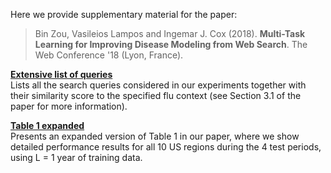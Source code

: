 Here we provide supplementary material for the paper:

<blockquote>
Bin Zou, Vasileios Lampos and Ingemar J. Cox (2018). <strong>Multi-Task Learning for Improving Disease Modeling from Web Search</strong>. The Web Conference '18 (Lyon, France).
</blockquote>

<a href="https://raw.githubusercontent.com/binzou-ucl/google-flu-mtl/master/queries.csv"><strong>Extensive list of queries</strong></a>
<br />
Lists all the search queries considered in our experiments together with their similarity score to the specified flu context (see Section 3.1 of the paper for more information).

<a href="https://github.com/binzou-ucl/google-flu-mtl/blob/master/extended-table1-L%3D1.md"><strong>Table 1 expanded</strong></a>
<br />
Presents an expanded version of Table 1 in our paper, where we show detailed performance results for all 10 US regions during the 4 test periods, using L = 1 year of training data.
